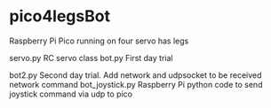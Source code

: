 # pico4legsBot
Raspberry Pi Pico running on four servo has legs

servo.py  RC servo class
bot.py    First day trial

bot2.py    Second day trial. Add network and udpsocket to be  received network command
bot_joystick.py Raspberry Pi python code to send joystick command via udp to pico
